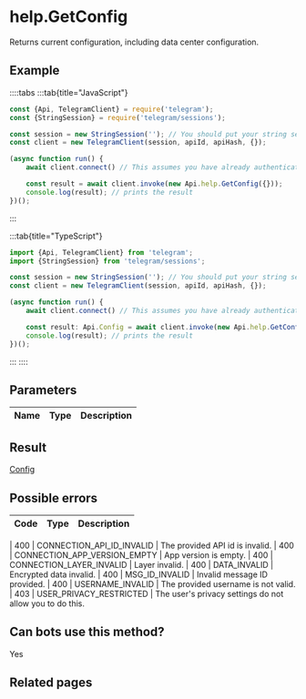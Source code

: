 # help.GetConfig

Returns current configuration, including data center configuration.



## Example

::::tabs
:::tab{title="JavaScript"}
```js
const {Api, TelegramClient} = require('telegram');
const {StringSession} = require('telegram/sessions');

const session = new StringSession(''); // You should put your string session here
const client = new TelegramClient(session, apiId, apiHash, {});

(async function run() {
    await client.connect() // This assumes you have already authenticated with .start()

    const result = await client.invoke(new Api.help.GetConfig({}));
    console.log(result); // prints the result
})();
```
:::

:::tab{title="TypeScript"}
```ts
import {Api, TelegramClient} from 'telegram';
import {StringSession} from 'telegram/sessions';

const session = new StringSession(''); // You should put your string session here
const client = new TelegramClient(session, apiId, apiHash, {});

(async function run() {
    await client.connect() // This assumes you have already authenticated with .start()

    const result: Api.Config = await client.invoke(new Api.help.GetConfig({}));
    console.log(result); // prints the result
})();
```
:::
::::



## Parameters

| Name | Type | Description |
| :--: | ---- | ----------- |



## Result

[Config](https://core.telegram.org/type/Config)



## Possible errors

| Code | Type | Description |
| :--: | ---- | ----------- |

| 400 | CONNECTION\_API\_ID\_INVALID | The provided API id is invalid. 
| 400 | CONNECTION\_APP\_VERSION\_EMPTY | App version is empty. 
| 400 | CONNECTION\_LAYER\_INVALID | Layer invalid. 
| 400 | DATA\_INVALID | Encrypted data invalid. 
| 400 | MSG\_ID\_INVALID | Invalid message ID provided. 
| 400 | USERNAME\_INVALID | The provided username is not valid. 
| 403 | USER\_PRIVACY\_RESTRICTED | The user's privacy settings do not allow you to do this. 


## Can bots use this method?

Yes

## Related pages


